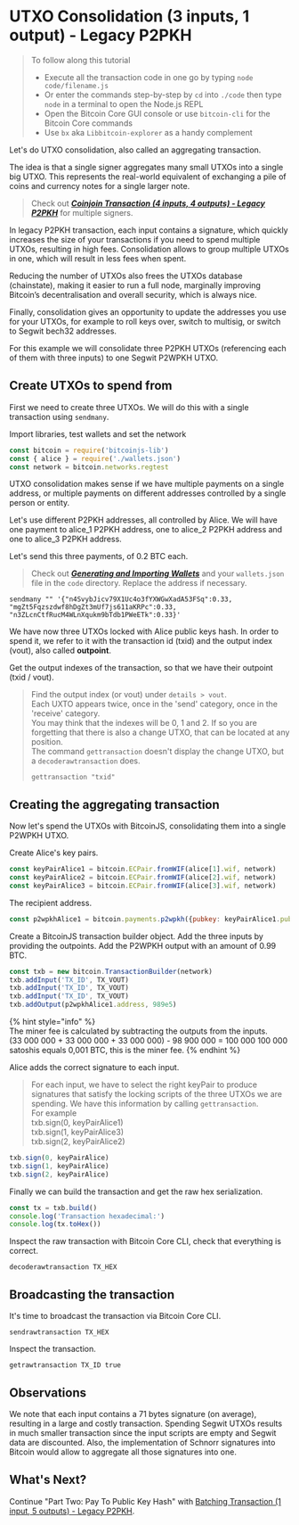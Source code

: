 # UTXO Consolidation \(3 inputs, 1 output\) - Legacy P2PKH

> To follow along this tutorial
>
> * Execute all the transaction code in one go by typing `node code/filename.js`   
> * Or enter the commands step-by-step by `cd` into `./code` then type `node` in a terminal to open the Node.js REPL   
> * Open the Bitcoin Core GUI console or use `bitcoin-cli` for the Bitcoin Core commands
> * Use `bx` aka `Libbitcoin-explorer` as a handy complement

Let's do UTXO consolidation, also called an aggregating transaction.

The idea is that a single signer aggregates many small UTXOs into a single big UTXO. This represents the real-world equivalent of exchanging a pile of coins and currency notes for a single larger note.

> Check out [_**Coinjoin Transaction \(4 inputs, 4 outputs\) - Legacy P2PKH**_](p2pkh_coinjoin_tx_4_4.md) for multiple signers.

In legacy P2PKH transaction, each input contains a signature, which quickly increases the size of your transactions if you need to spend multiple UTXOs, resulting in high fees. Consolidation allows to group multiple UTXOs in one, which will result in less fees when spent.

Reducing the number of UTXOs also frees the UTXOs database \(chainstate\), making it easier to run a full node, marginally improving Bitcoin’s decentralisation and overall security, which is always nice.

Finally, consolidation gives an opportunity to update the addresses you use for your UTXOs, for example to roll keys over, switch to multisig, or switch to Segwit bech32 addresses.

For this example we will consolidate three P2PKH UTXOs \(referencing each of them with three inputs\) to one Segwit P2WPKH UTXO.

## Create UTXOs to spend from

First we need to create three UTXOs. We will do this with a single transaction using `sendmany`.

Import libraries, test wallets and set the network
```javascript
const bitcoin = require('bitcoinjs-lib')
const { alice } = require('./wallets.json')
const network = bitcoin.networks.regtest
```

UTXO consolidation makes sense if we have multiple payments on a single address, or multiple payments on different addresses controlled by a single person or entity.

Let's use different P2PKH addresses, all controlled by Alice. We will have one payment to alice\_1 P2PKH address, one to alice\_2 P2PKH address and one to alice\_3 P2PKH address.

Let's send this three payments, of 0.2 BTC each.

> Check out [_**Generating and Importing Wallets**_](../../part-one-preparing-the-work-environment/generating_and_importing_wallets.md) and your `wallets.json` file in the `code` directory. Replace the address if necessary.
```shell
sendmany "" '{"n4SvybJicv79X1Uc4o3fYXWGwXadA53FSq":0.33, "mgZt5Fqzszdwf8hDgZt3mUf7js611aKRPc":0.33, "n3ZLcnCtfRucM4WLnXqukm9bTdb1PWeETk":0.33}'
```

We have now three UTXOs locked with Alice public keys hash. In order to spend it, we refer to it with the transaction id \(txid\) and the output index \(vout\), also called **outpoint**.

Get the output indexes of the transaction, so that we have their outpoint \(txid / vout\).

> Find the output index \(or vout\) under `details > vout`.  
> Each UXTO appears twice, once in the 'send' category, once in the 'receive' category.  
> You may think that the indexes will be 0, 1 and 2. If so you are forgetting that there is also a change UTXO, that can be located at any position.  
> The command `gettransaction` doesn't display the change UTXO, but a `decoderawtransaction` does.
>
> ```shell
> gettransaction "txid"
> ```

## Creating the aggregating transaction

Now let's spend the UTXOs with BitcoinJS, consolidating them into a single P2WPKH UTXO.

Create Alice's key pairs.
```javascript
const keyPairAlice1 = bitcoin.ECPair.fromWIF(alice[1].wif, network)
const keyPairAlice2 = bitcoin.ECPair.fromWIF(alice[2].wif, network)
const keyPairAlice3 = bitcoin.ECPair.fromWIF(alice[3].wif, network)
```

The recipient address.
```javascript
const p2wpkhAlice1 = bitcoin.payments.p2wpkh({pubkey: keyPairAlice1.publicKey, network})
```

Create a BitcoinJS transaction builder object. Add the three inputs by providing the outpoints. Add the P2WPKH output with an amount of 0.99 BTC.
```javascript
const txb = new bitcoin.TransactionBuilder(network)
txb.addInput('TX_ID', TX_VOUT)
txb.addInput('TX_ID', TX_VOUT)
txb.addInput('TX_ID', TX_VOUT)
txb.addOutput(p2wpkhAlice1.address, 989e5)
```

{% hint style="info" %}  
The miner fee is calculated by subtracting the outputs from the inputs.  
\(33 000 000 + 33 000 000 + 33 000 000\) - 98 900 000 = 100 000 100 000 satoshis equals 0,001 BTC, this is the miner fee.
{% endhint %}  

Alice adds the correct signature to each input.

> For each input, we have to select the right keyPair to produce signatures that satisfy the locking scripts of the three UTXOs we are spending. We have this information by calling `gettransaction`.  
> For example  
> txb.sign\(0, keyPairAlice1\)  
> txb.sign\(1, keyPairAlice3\)  
> txb.sign\(2, keyPairAlice2\)  
```javascript  
txb.sign(0, keyPairAlice)
txb.sign(1, keyPairAlice)
txb.sign(2, keyPairAlice)
```

Finally we can build the transaction and get the raw hex serialization.
```javascript
const tx = txb.build()
console.log('Transaction hexadecimal:')
console.log(tx.toHex())
```

Inspect the raw transaction with Bitcoin Core CLI, check that everything is correct.
```shell
decoderawtransaction TX_HEX
```

## Broadcasting the transaction

It's time to broadcast the transaction via Bitcoin Core CLI.
```shell
sendrawtransaction TX_HEX
```

Inspect the transaction.
```shell
getrawtransaction TX_ID true
```

## Observations

We note that each input contains a 71 bytes signature \(on average\), resulting in a large and costly transaction. Spending Segwit UTXOs results in much smaller transaction since the input scripts are empty and Segwit data are discounted. Also, the implementation of Schnorr signatures into Bitcoin would allow to aggregate all those signatures into one.

## What's Next?

Continue "Part Two: Pay To Public Key Hash" with [Batching Transaction \(1 input, 5 outputs\) - Legacy P2PKH](p2pkh_batching_tx_1_5.md).

